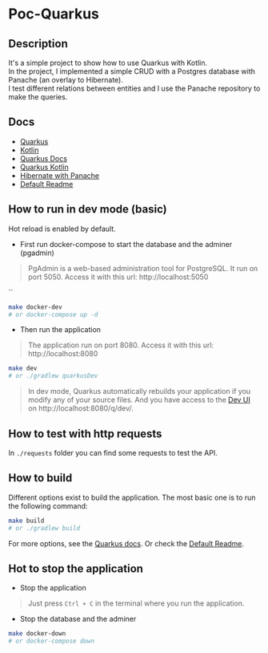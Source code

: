 # Poc-Quarkus

## Description

It's a simple project to show how to use Quarkus with Kotlin.
<br>
In the project, I implemented a simple CRUD with a Postgres database with Panache (an overlay to Hibernate).
<br>
I test different relations between entities and I use the Panache repository to make the queries.

## Docs

- [Quarkus](https://quarkus.io/)
- [Kotlin](https://kotlinlang.org/)
- [Quarkus Docs](https://quarkus.io/guides/)
- [Quarkus Kotlin](https://quarkus.io/guides/kotlin)
- [Hibernate with Panache](https://quarkus.io/guides/hibernate-orm-panache-kotlin)
- [Default Readme](./default-readme.md)

## How to run in dev mode (basic)

Hot reload is enabled by default.


* First run docker-compose to start the database and the adminer (pgadmin)
> PgAdmin is a web-based administration tool for PostgreSQL. It run on port 5050. Access it with this url: http://localhost:5050

``
````bash
make docker-dev
# or docker-compose up -d
````

* Then run the application

> The application run on port 8080. Access it with this url: http://localhost:8080

```bash 
make dev
# or ./gradlew quarkusDev 
```
> In dev mode, Quarkus automatically rebuilds your application if you modify any of your source files. And you have access to the [Dev UI](https://quarkus.io/guides/dev-ui) on http://localhost:8080/q/dev/.
 
## How to test with http requests
In `./requests` folder you can find some requests to test the API.

## How to build 

Different options exist to build the application.
The most basic one is to run the following command:

```bash
make build
# or ./gradlew build
```

For more options, see the [Quarkus docs](https://quarkus.io/guides/gradle-tooling).
Or check the [Default Readme](./default-readme.md).

## Hot to stop the application

* Stop the application
> Just press `Ctrl + C` in the terminal where you run the application.

* Stop the database and the adminer
```bash
make docker-down
# or docker-compose down
```